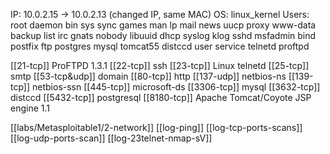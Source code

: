 IP: 10.0.2.15 -> 10.0.2.13 (changed IP, same MAC)
OS: linux_kernel
Users:
	root
	daemon
	bin
	sys
	sync
	games
	man
	lp
	mail
	news
	uucp
	proxy
	www-data
	backup
	list
	irc
	gnats
	nobody
	libuuid
	dhcp
	syslog
	klog
	sshd
	msfadmin
	bind
	postfix
	ftp
	postgres
	mysql
	tomcat55
	distccd
	user
	service
	telnetd
	proftpd

[[21-tcp]] ProFTPD 1.3.1
[[22-tcp]] ssh
[[23-tcp]] Linux telnetd
[[25-tcp]] smtp
[[53-tcp&udp]] domain
[[80-tcp]] http
[[137-udp]] netbios-ns
[[139-tcp]] netbios-ssn
[[445-tcp]] microsoft-ds
[[3306-tcp]] mysql
[[3632-tcp]] distccd
[[5432-tcp]] postgresql
[[8180-tcp]] Apache Tomcat/Coyote JSP engine 1.1


[[labs/Metasploitable1/2-network]]
[[log-ping]]
[[log-tcp-ports-scans]]
[[log-udp-ports-scan]]
[[log-23telnet-nmap-sV]]